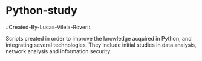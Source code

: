 # Python-study

.:Created-By-Lucas-Vilela-Roveri:. 

Scripts created in order to improve the knowledge acquired in Python, and integrating several technologies.
They include initial studies in data analysis, network analysis and information security.
